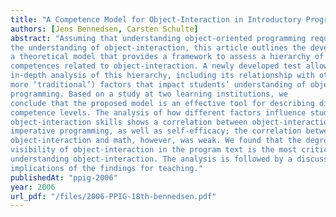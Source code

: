 ```yaml
---
title: "A Competence Model for Object-Interaction in Introductory Programming"
authors: [Jens Bennedsen, Carsten Schulte]
abstract: "Assuming that understanding object-oriented programming requires
the understanding of object-interaction, this article outlines the development of
a theoretical model that provides a framework to assess a hierarchy of
competences related to object-interaction. A newly developed test allows for an
in-depth analysis of this hierarchy, including its relationship with other (e.g.
more ‘traditional’) factors that impact students’ understanding of objectoriented
programming. Based on a study at two learning institutions, we
conclude that the proposed model is an effective tool for describing different
competence levels. The analysis of how different factors influence students’
object-interaction skills shows a correlation between object-interaction and
imperative programming, as well as self-efficacy; the correlation between
object-interaction and math, however, was weak. We found that the degree of
visibility of object-interaction in the program text is the most critical factor for
understanding object-interaction. The analysis is followed by a discussion of the
implications of the findings for teaching."
publishedAt: "ppig-2006"
year: 2006
url_pdf: "/files/2006-PPIG-18th-bennedsen.pdf"
---
```

